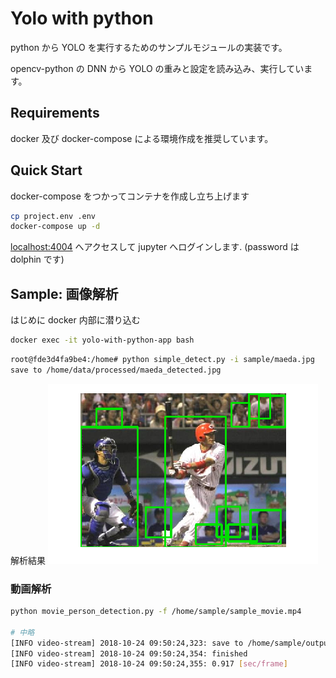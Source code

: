 # Yolo with python

python から YOLO を実行するためのサンプルモジュールの実装です。

opencv-python の DNN から YOLO の重みと設定を読み込み、実行しています。

## Requirements

docker 及び docker-compose による環境作成を推奨しています。

## Quick Start

docker-compose をつかってコンテナを作成し立ち上げます

```bash
cp project.env .env
docker-compose up -d
```

[localhost:4004](http://localhost:4004/tree/notebooks) へアクセスして jupyter へログインします. (password は dolphin です)

## Sample: 画像解析

はじめに docker 内部に潜り込む

```bash
docker exec -it yolo-with-python-app bash
```

```bash
root@fde3d4fa9be4:/home# python simple_detect.py -i sample/maeda.jpg
save to /home/data/processed/maeda_detected.jpg
```

解析結果
![maeda_解析結果](./sample/maeda_detect.png)

### 動画解析

```bash
python movie_person_detection.py -f /home/sample/sample_movie.mp4

# 中略
[INFO video-stream] 2018-10-24 09:50:24,323: save to /home/sample/output_frames/frame_01202.png
[INFO video-stream] 2018-10-24 09:50:24,354: finished
[INFO video-stream] 2018-10-24 09:50:24,355: 0.917 [sec/frame]
```
